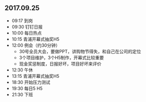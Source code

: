 ## 2017.09.25
* 09:17 到岗
* 09:30 钉钉日报
* 10:00 每日热点
* 10:15 青浦开幕式抽奖H5
* 12:00 例会（约30分钟） 
  * 30号全员大会，要做PPT，讲购物节得失，和自己在公司的定位 
  * 3个项目维护，3个H5制作，开幕式比较重要 
  * 现金奖惩制度，日报好坏，项目好坏来评价 
* 12:30 午休
* 13:15 青浦开幕式抽奖H5
* 18:30 开始压力测试
* 19:30 每日5 H5
* 21:30 下班